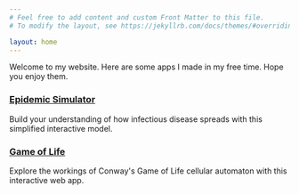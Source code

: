 ```yaml
---
# Feel free to add content and custom Front Matter to this file.
# To modify the layout, see https://jekyllrb.com/docs/themes/#overriding-theme-defaults

layout: home
---
```

<p>Welcome to my website. Here are some apps I made in my free time. Hope you enjoy them.</p>
<h3><a href="{{ 'apps/epidemic-simulator/index.html' | relative_url }}">Epidemic Simulator</a></h3>
<p>Build your understanding of how infectious disease spreads with this simplified interactive model.</p>
<h3><a href="{{ 'apps/game-of-life/index.html' | relative_url }}">Game of Life</a></h3>
<p>Explore the workings of Conway's Game of Life cellular automaton with this interactive web app.</p>